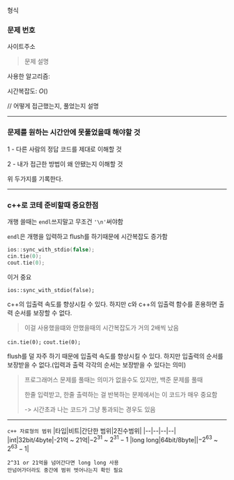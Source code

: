 형식

### 문제 번호

사이트주소

> 문제 설명

사용한 알고리즘: 

시간복잡도: $O()$

// 어떻게 접근했는지, 풀었는지 설명

---

### 문제를 원하는 시간안에 못풀었을때 해야할 것

1 - 다른 사람의 정답 코드를 제대로 이해할 것

2 - 내가 접근한 방법이 왜 안됐는지 이해할 것

위 두가지를 기록한다.


---

### c++로 코테 준비할때 중요한점

개행 쓸때는 ```endl```쓰지말고 무조건 ```'\n'```써야함

```endl```은 개행을 입력하고 flush를 하기때문에 시간복잡도 증가함


```cpp
ios::sync_with_stdio(false);
cin.tie(0);
cout.tie(0);
``````

이거 중요

```ios::sync_with_stdio(false);```

c++의 입출력 속도를 향상시킬 수 있다.
하지만 c와 c++의 입출력 함수를 혼용하면 출력 순서를 보장할 수 없다.

> 이걸 사용했을떄와 안했을때의 시간복잡도가 거의 2배씩 났음

```cin.tie(0);```
```cout.tie(0);```

flush를 덜 자주 하기 때문에 입출력 속도를 향상시킬 수 있다.
하지만 입출력의 순서를 보장받을 수 없다.(입력과 출력 각각의 순서는 보장받을 수 있다는 의미)

> 프로그래머스 문제를 풀때는 의미가 없을수도 있지만,
> 백준 문제를 풀때 
>
> 한줄 입력받고, 한줄 출력하는 걸 반복하는 문제에서는 이 코드가 매우 중요함
>
> -> 시간초과 나는 코드가 그냥 통과되는 경우도 있음

---

`c++ 자료형의 범위`
|타입|비트|간단한 범위|2진수범위|
|--|--|--|--|
|int|32bit/4byte|-21억 ~ 21억|$-2^{31}$ ~ $2^{31}-1$
|long long|64bit/8byte||$-2^{63}$ ~ $2^{63}-1$|

    2^31 or 21억을 넘어간다면 long long 사용
    안넘어가더라도 중간에 범위 벗어나는지 확인 필요